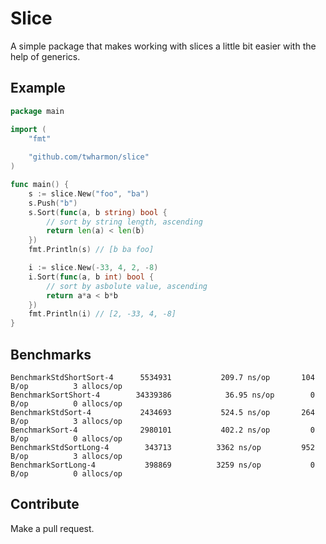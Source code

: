 # Slice
A simple package that makes working with slices a little bit easier with the help of generics.


## Example
```go
package main

import (
	"fmt"
	
	"github.com/twharmon/slice"
)

func main() {
	s := slice.New("foo", "ba")
    s.Push("b")
    s.Sort(func(a, b string) bool {
        // sort by string length, ascending
        return len(a) < len(b)
    })
    fmt.Println(s) // [b ba foo]

    i := slice.New(-33, 4, 2, -8)
    i.Sort(func(a, b int) bool {
        // sort by asbolute value, ascending
        return a*a < b*b
    })
    fmt.Println(i) // [2, -33, 4, -8]
}
```

## Benchmarks
```
BenchmarkStdShortSort-4   	 5534931	       209.7 ns/op	     104 B/op	       3 allocs/op
BenchmarkSortShort-4      	34339386	        36.95 ns/op	       0 B/op	       0 allocs/op
BenchmarkStdSort-4        	 2434693	       524.5 ns/op	     264 B/op	       3 allocs/op
BenchmarkSort-4           	 2980101	       402.2 ns/op	       0 B/op	       0 allocs/op
BenchmarkStdSortLong-4    	  343713	      3362 ns/op	     952 B/op	       3 allocs/op
BenchmarkSortLong-4       	  398869	      3259 ns/op	       0 B/op	       0 allocs/op
```

## Contribute
Make a pull request.
